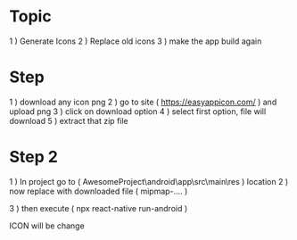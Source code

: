 # Topic

1 ) Generate Icons
2 ) Replace old icons
3 ) make the app build again

# Step

1 ) download any icon png 
2 ) go to site ( https://easyappicon.com/ ) and upload png 
3 ) click on download option 
4 ) select first option, file will download
5 ) extract that zip file

# Step 2

1 ) In project go to ( AwesomeProject\android\app\src\main\res ) location
2 ) now replace with downloaded file ( mipmap-.... )

3 ) then execute ( npx react-native run-android ) 


ICON will be change
